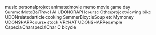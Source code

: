 music
personalproject
animatedmovie
memo
movie
game
day
SummerMotoBaiTravel
AI
UDONGRAPHcourse
Otherprojectviewing
bike
UDONrelatedarticle
cooking
SummerBicycleSoup
etc
Mymoney
UDONSHARPcourse
stock
VRCHAT
UDONSHARPexample
CspecialCharspecialChar
C
bicycle